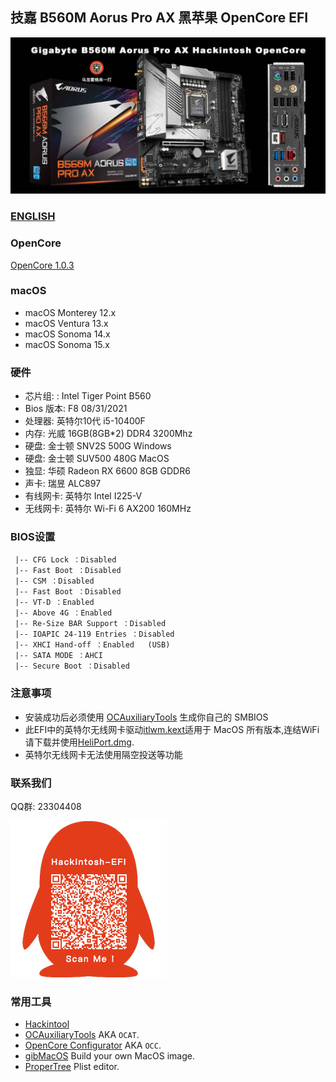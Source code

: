 ## 技嘉 B560M Aorus Pro AX 黑苹果 OpenCore EFI

![image](ScreenShot/GAB560M.jpg)

### [ENGLISH](https://github.com/hackintosh-club/JINGYUE-B760I-SNOW-DREAM-OpenCore)

### OpenCore

[OpenCore 1.0.3](https://github.com/acidanthera/OpenCorePkg)

### macOS

- macOS Monterey  12.x
- macOS Ventura     13.x
- macOS Sonoma    14.x
- macOS Sonoma    15.x

### 硬件

- 芯片组: : Intel Tiger Point B560
- Bios 版本: F8 08/31/2021
- 处理器: 英特尔10代 i5-10400F
- 内存: 光威 16GB(8GB*2) DDR4 3200Mhz
- 硬盘: 金士顿 SNV2S   500G  Windows
- 硬盘: 金士顿 SUV500 480G  MacOS
- 独显: 华硕 Radeon RX 6600 8GB GDDR6
- 声卡: 瑞昱 ALC897
- 有线网卡:  英特尔 Intel I225-V
- 无线网卡: 英特尔 Wi-Fi 6 AX200 160MHz

### BIOS设置

```
 |-- CFG Lock ：Disabled
 |-- Fast Boot ：Disabled
 |-- CSM ：Disabled
 |-- Fast Boot ：Disabled
 |-- VT-D ：Enabled
 |-- Above 4G ：Enabled
 |-- Re-Size BAR Support ：Disabled
 |-- IOAPIC 24-119 Entries ：Disabled
 |-- XHCI Hand-off ：Enabled   (USB)   
 |-- SATA MODE ：AHCI
 |-- Secure Boot ：Disabled 
```

### 注意事项

 - 安装成功后必须使用  [OCAuxiliaryTools](https://github.com/ic005k/OCAuxiliaryTools) 生成你自己的 SMBIOS
 - 此EFI中的英特尔无线网卡驱动[itlwm.kext](https://github.com/OpenIntelWireless/itlwm/releases)适用于 MacOS 所有版本,连结WiFi请下载并使用[HeliPort.dmg](https://github.com/OpenIntelWireless/HeliPort/releases/download/v2.0.0-alpha/HeliPort.dmg).
- 英特尔无线网卡无法使用隔空投送等功能


### 联系我们

QQ群: 23304408

![image](ScreenShot/QRCode.png)



### 常用工具

- [Hackintool](https://github.com/headkaze/Hackintool) 
- [OCAuxiliaryTools](https://github.com/ic005k/OCAuxiliaryTools) AKA `OCAT`.
- [OpenCore Configurator](https://mackie100projects.altervista.org/opencore-configurator/) AKA `OCC`.
- [gibMacOS](https://github.com/corpnewt/gibMacOS) Build your own MacOS image.
- [ProperTree](https://github.com/corpnewt/ProperTree) Plist editor.